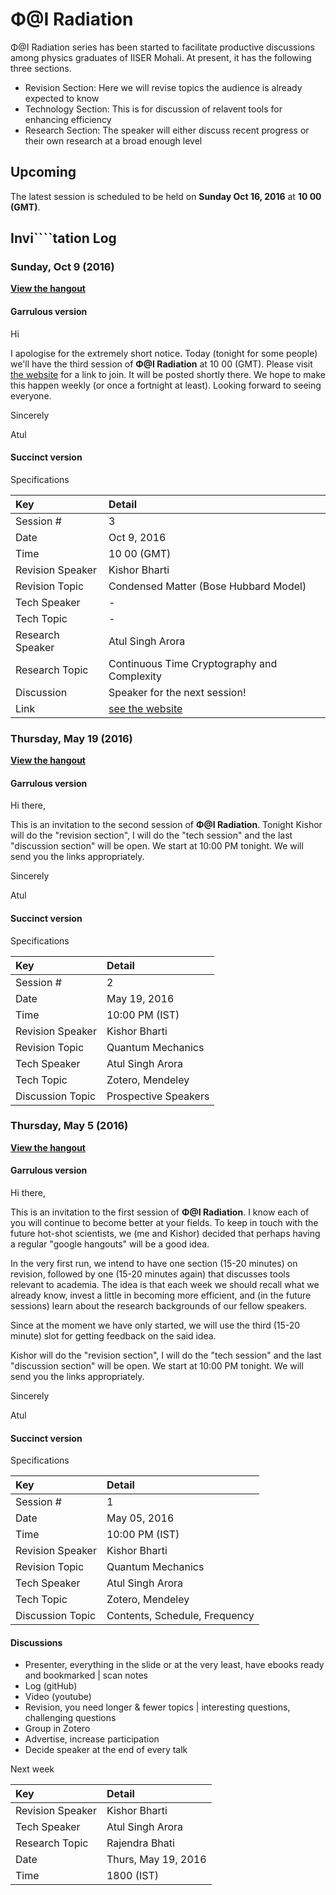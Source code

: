 # Φ@I Radiation

Φ@I Radiation series has been started to facilitate productive discussions among physics graduates of IISER Mohali. At present, it has the following three sections.
* Revision Section: Here we will revise topics the audience is already expected to know
* Technology Section: This is for discussion of relavent tools for enhancing efficiency
* Research Section: The speaker will either discuss recent progress or their own research at a broad enough level


## Upcoming

The latest session is scheduled to be held on **Sunday Oct 16, 2016** at **10 00 (GMT)**.
<!-- Here is **[the participation link](https://hangouts.google.com/call/2p5yxdtqvjbbzmkglrsvgwutmae)**. -->
[//]: # (best way to comment apparantly)
<!-- Here is **[the participation link](https://hangouts.google.com/call/aqdwn7v2srgwzo4i26m4sja2a4e)** and **[this is the viewing link](http://youtu.be/mcgR67Ny19c)**. -->

## Invi````tation Log
### Sunday, Oct 9 (2016)
**[View the hangout](https://www.youtube.com/watch?v=ebwrqtjXmUE)**

#### Garrulous version
Hi

I apologise for the extremely short notice. Today (tonight for some people) we'll have the third session of **Φ@I Radiation** at 10 00 (GMT). Please visit [the website](http://github.com/toAtulArora/radiation) for a link to join. It will be posted shortly there. We hope to make this happen weekly (or once a fortnight at least). Looking forward to seeing everyone.

Sincerely

Atul


#### Succinct version

Specifications

|Key |Detail  |
|:--|:--|
|Session # | 3 |
|Date | Oct 9, 2016  |
|Time | 10 00 (GMT) |
| Revision Speaker | Kishor Bharti |
| Revision Topic | Condensed Matter (Bose Hubbard Model) |
| Tech Speaker | -  | 
| Tech Topic | - |
| Research Speaker | Atul Singh Arora |
| Research Topic | Continuous Time Cryptography and Complexity |
| Discussion | Speaker for the next session! |
| Link | [see the website](http://github.com/toAtulArora/radiation) |



### Thursday, May 19 (2016)
**[View the hangout](http://youtu.be/vXgu0eiObxE)**
#### Garrulous version
Hi there,

This is an invitation to the second session of **Φ@I Radiation**. Tonight Kishor will do the "revision section", I will do the "tech session" and the last "discussion section" will be open. We start at 10:00 PM tonight. We will send you the links appropriately.

Sincerely

Atul

#### Succinct version

Specifications

|Key |Detail  |
|:--|:--|
|Session # | 2 |
|Date | May 19, 2016  |
|Time | 10:00 PM (IST) |
| Revision Speaker | Kishor Bharti |
| Revision Topic | Quantum Mechanics |
| Tech Speaker | Atul Singh Arora | 
| Tech Topic | Zotero, Mendeley |
| Discussion Topic | Prospective Speakers |




### Thursday, May 5 (2016)

**[View the hangout](http://youtu.be/mcgR67Ny19c)**

#### Garrulous version
Hi there,

This is an invitation to the first session of **Φ@I Radiation**. I know each of you will continue to become better at your fields. To keep in touch with the future hot-shot scientists, we (me and Kishor) decided that perhaps having a regular "google hangouts" will be a good idea.

In the very first run, we intend to have one section (15-20 minutes) on revision, followed by one (15-20 minutes again) that discusses tools relevant to academia. The idea is that each week we should recall what we already know, invest a little in becoming more efficient, and (in the future sessions) learn about the research backgrounds of our fellow speakers.

Since at the moment we have only started, we will use the third (15-20 minute) slot for getting feedback on the said idea.

Kishor will do the "revision section", I will do the "tech session" and the last "discussion section" will be open. We start at 10:00 PM tonight. We will send you the links appropriately.

Sincerely

Atul

#### Succinct version

Specifications

|Key |Detail  |
|:--|:--|
|Session # | 1 |
|Date | May 05, 2016  |
|Time | 10:00 PM (IST) |
| Revision Speaker | Kishor Bharti |
| Revision Topic | Quantum Mechanics |
| Tech Speaker | Atul Singh Arora | 
| Tech Topic | Zotero, Mendeley |
| Discussion Topic | Contents, Schedule, Frequency |


#### Discussions

* Presenter, everything in the slide or at the very least, have ebooks ready and bookmarked | scan notes
* Log (gitHub)
* Video (youtube)
* Revision, you need longer & fewer topics | interesting questions, challenging questions
* Group in Zotero
* Advertise, increase participation
* Decide speaker at the end of every talk

Next week

|Key | Detail |
|:--|:--|
|Revision Speaker | Kishor Bharti |
|Tech Speaker | Atul Singh Arora |
|Research Topic | Rajendra Bhati |
|Date | Thurs, May 19, 2016 |
|Time | 1800 (IST) |
